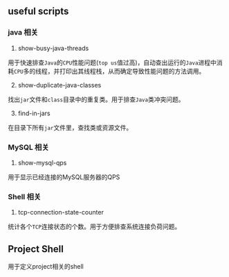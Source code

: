 ## useful scripts

### java 相关

1. show-busy-java-threads  

用于快速排查`Java`的`CPU`性能问题(`top us`值过高)，自动查出运行的`Java`进程中消耗`CPU`多的线程，并打印出其线程栈，从而确定导致性能问题的方法调用。

2. show-duplicate-java-classes

找出`jar`文件和`class`目录中的重复类。用于排查`Java`类冲突问题。

3. find-in-jars  
    
在目录下所有`jar`文件里，查找类或资源文件。

### MySQL 相关

1. show-mysql-qps

用于显示已经连接的MySQL服务器的QPS

### Shell 相关

1. tcp-connection-state-counter

统计各个`TCP`连接状态的个数。用于方便排查系统连接负荷问题。

## Project Shell

用于定义project相关的shell
